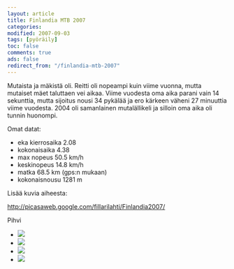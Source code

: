 ```yaml
--- 
layout: article 
title: Finlandia MTB 2007 
categories: 
modified: 2007-09-03 
tags: [pyöräily]
toc: false 
comments: true 
ads: false 
redirect_from: "/finlandia-mtb-2007" 
--- 
```


Mutaista ja mäkistä oli. Reitti oli nopeampi kuin viime vuonna, mutta
mutaiset mäet taluttaen vei aikaa. Viime vuodesta oma aika parani vain
14 sekunttia, mutta sijoitus nousi 34 pykälää ja ero kärkeen väheni 27
minuuttia viime vuodesta. 2004 oli samanlainen mutalällikeli ja silloin
oma aika oli tunnin huonompi.

Omat datat:

-   eka kierrosaika 2.08
-   kokonaisaika 4.38
-   max nopeus 50.5 km/h
-   keskinopeus 14.8 km/h
-   matka 68.5 km (gps:n mukaan)
-   kokonaisnousu 1281 m

Lisää kuvia aiheesta:

<http://picasaweb.google.com/fillarilahti/Finlandia2007/>

Pihvi

<div class="image-gallery">

-   [![](/Media/Default/ImageGalleries/finlandia-mtb-2007/Thumbnails/IMG_4491.JPG)](/Media/Default/ImageGalleries/finlandia-mtb-2007/IMG_4491.JPG)
-   [![](/Media/Default/ImageGalleries/finlandia-mtb-2007/Thumbnails/IMG_4493.JPG)](/Media/Default/ImageGalleries/finlandia-mtb-2007/IMG_4493.JPG)
-   [![](/Media/Default/ImageGalleries/finlandia-mtb-2007/Thumbnails/IMG_4495.JPG)](/Media/Default/ImageGalleries/finlandia-mtb-2007/IMG_4495.JPG)
-   [![](/Media/Default/ImageGalleries/finlandia-mtb-2007/Thumbnails/IMG_4499.JPG)](/Media/Default/ImageGalleries/finlandia-mtb-2007/IMG_4499.JPG)

</div>
